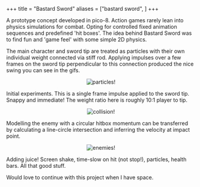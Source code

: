 +++
title = "Bastard Sword"
aliases = ["bastard sword", ]
+++

A prototype concept developed in pico-8. Action games rarely lean into physics simulations for combat. Opting for controlled fixed animation sequences and predefined 'hit boxes'. The idea behind Bastard Sword was to find fun and 'game feel' with some simple 2D physics.

The main character and sword tip are treated as particles with their own individual weight connected via stiff rod. Applying impulses over a few frames on the sword tip perpendicular to this connection produced the nice swing you can see in the gifs.

<p>
<center>
<img src="/images/ss_0.gif" alt="particles!">
</center>
</p>
Initial experiments. This is a single frame impulse applied to the sword tip. Snappy and immediate! The weight ratio here is roughly 10:1 player to tip.

<p>
<center>
<img src="/images/bs_collision.gif" alt="collision!">
</center>
</p>
Modelling the enemy with a circular hitbox momentum can be transferred by calculating a line-circle intersection and inferring the velocity at impact point.

<p>
<center>
<img src="/images/bastardsword_7.gif" alt="enemies!">
</center>
</p>
Adding juice! Screen shake, time-slow on hit (not stop!), particles, health bars. All that good stuff.

Would love to continue with this project when I have space. 